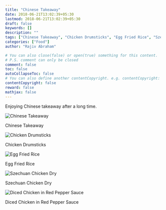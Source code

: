 ```yaml
---
title: "Chinese Takeaway"
date: 2018-06-21T13:02:39+05:30
lastmod: 2018-06-21T13:02:39+05:30
draft: false
keywords: []
description: ""
tags: ["Chinese Takeaway", "Chicken Drumsticks", "Egg Fried Rice", "Szechuan Chicken Dry", "Diced Chicken in Red Pepper Sauce"]
categories: ["Food"]
author: "Rajiv Abraham"

# You can also close(false) or open(true) something for this content.
# P.S. comment can only be closed
comment: false
toc: false
autoCollapseToc: false
# You can also define another contentCopyright. e.g. contentCopyright: "This is another copyright."
contentCopyright: false
reward: false
mathjax: false
---
```


Enjoying Chinese takeaway after a long time.

![Chinese Takeaway](https://res.cloudinary.com/abraham/image/upload/v1529566338/IMG_20180618_151552_cr.jpg "Chinese Takeaway")

Chinese Takeaway

![Chicken Drumsticks](https://res.cloudinary.com/abraham/image/upload/v1529566336/IMG_20180618_151659.jpg "Chicken Drumsticks")

Chicken Drumsticks

![Egg Fried Rice](https://res.cloudinary.com/abraham/image/upload/v1529566336/IMG_20180618_151728.jpg "Egg Fried Rice")

Egg Fried Rice

![Szechuan Chicken Dry](https://res.cloudinary.com/abraham/image/upload/v1529566347/IMG_20180618_151740_01.jpg "Szechuan Chicken Dry")

Szechuan Chicken Dry

![Diced Chicken in Red Pepper Sauce](https://res.cloudinary.com/abraham/image/upload/v1529566339/IMG_20180618_151753.jpg "Diced Chicken in Red Pepper Sauce")

Diced Chicken in Red Pepper Sauce